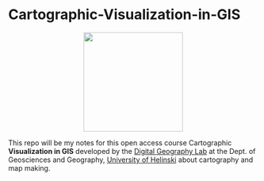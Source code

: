 # Cartographic-Visualization-in-GIS

<div align="center">
<img src="https://cartogis.readthedocs.io/en/latest/_static/CartoGIS.png" width='200' height='200'>
</div>

This repo will be my notes for this open access course Cartographic **Visualization in GIS** developed by the [Digital Geography Lab](https://www.helsinki.fi/en/researchgroups/digital-geography-lab) at the Dept. of Geosciences and Geography, [University of Helinski](https://www.helsinki.fi/en) about cartography and map making.